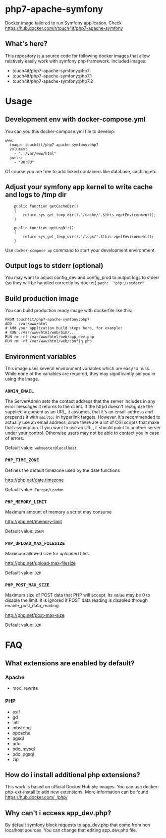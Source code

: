 # php7-apache-symfony
Docker image tailored to run Symfony application. Check https://hub.docker.com/r/touch4it/php7-apache-symfony

## What's here?

This repository is a source code for following docker images that allow relatively easily work with symfony php framework. Included images:

* touch4it/php7-apache-symfony:php7
* touch4it/php7-apache-symfony:php7.1
* touch4it/php7-apache-symfony:php7.2

# Usage

## Development env with docker-compose.yml

You can you this docker-compose.yml file to develop:

```
www:
  image: touch4it/php7-apache-symfony:php7
  volumes:
    - ".:/var/www/html"
  ports:
    - "80:80"
```
Of course you are free to add linked containers like database, caching etc.

## Adjust your symfony app kernel to write cache and logs to /tmp dir
```
    public function getCacheDir()
    {
        return sys_get_temp_dir().'/cache/'.$this->getEnvironment();
    }

    public function getLogDir()
    {
        return sys_get_temp_dir().'/logs/'.$this->getEnvironment();
    }
```

Use ```docker-compose up``` command to start your development environment.

## Output logs to stderr (optional)

You may want to adjust config_dev and config_prod to output logs to stderr (so they will be handled correctly by docker)
``
path:  "php://stderr"
``

## Build production image

You can build production ready image with dockerfile like this:

```
FROM touch4it/php7-apache-symfony:php7
ADD . /var/www/html
# Add your application build steps here, for example:
# RUN ./var/www/html/web/bin/...
RUN rm -rf /var/www/html/web/app_dev.php
RUN rm -rf /var/www/html/web/config.php
```

## Environment variables

This image uses several environment variables which are easy to miss. While none of the variables are required, they may significantly aid you in using the image.

### `ADMIN_EMAIL`

The ServerAdmin sets the contact address that the server includes in any error messages it returns to the client.
If the httpd doesn't recognize the supplied argument as an URL, it assumes, that it's an email-address and prepends it with `mailto:` in hyperlink targets.
However, it's recommended to actually use an email address, since there are a lot of CGI scripts that make that assumption.
If you want to use an URL, it should point to another server under your control. Otherwise users may not be able to contact you in case of errors.

Default value: `webmaster@localhost`

### `PHP_TIME_ZONE`

Defines the default timezone used by the date functions

http://php.net/date.timezone

Default value: `Europe/London`

### `PHP_MEMORY_LIMIT`

Maximum amount of memory a script may consume

http://php.net/memory-limit

Default value: `256M`

### `PHP_UPLOAD_MAX_FILESIZE`

Maximum allowed size for uploaded files.

http://php.net/upload-max-filesize

Default value: `32M`

### `PHP_POST_MAX_SIZE`

Maximum size of POST data that PHP will accept.
Its value may be 0 to disable the limit.
It is ignored if POST data reading is disabled through enable_post_data_reading.

http://php.net/post-max-size

Default value: `32M`

# FAQ

## What extensions are enabled by default?

### Apache

* mod_rewrite

### PHP

* exif
* gd
* intl
* mbstring
* opcache
* pgsql
* pdo
* pdo_mysql
* pdo_pgsql
* zip

## How do i install additional php extensions?
This work is based on official Docker Hub `php` images. You can use docker-php-ext-install to add new extensions. More information can be found https://hub.docker.com/_/php/

## Why can't i access app_dev.php?
By default symfony block requests to app_dev.php that come from non localhost sources. You can change that editing app_dev.php file.
